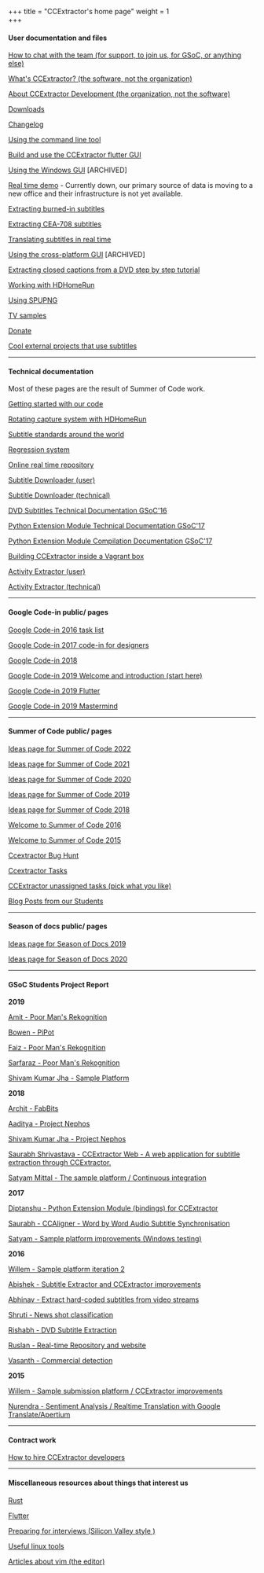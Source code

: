 +++
title = "CCExtractor's home page"
weight = 1  
+++

#### User documentation and files
[How to chat with the team (for support, to join us, for GSoC, or anything else)](/public/general/support)

[What's CCExtractor? (the software, not the organization)](/public/general/whatsccextractor)

[About CCExtractor Development (the organization, not the software)](/public/general/about_the_org)

[Downloads](/public/general/downloads)

[Changelog](https://github.com/CCExtractor/ccextractor/blob/master/docs/CHANGES.TXT)

[Using the command line tool](/public/general/command_line_usage)

[Build and use the CCExtractor flutter GUI](/public/general/flutter_gui)

[Using the Windows GUI](/public/general/win_gui_usage) \[ARCHIVED\]

[Real time demo](http://realtimedemo.ccextractor.org:8080/) - Currently down, our primary source of data is moving to a new office and their infrastructure is not yet available.

[Extracting burned-in subtitles](https://abhinavshukla95.wordpress.com/2016/08/18/google-summer-of-code-work-product-submission/)

[Extracting CEA-708 subtitles](/public/gsoc/olegkisselef_cea_708)

[Translating subtitles in real time](/public/gsoc/translating_captions)

[Using the cross-platform GUI](/public/gsoc/olegkisselef_qt_gui) \[ARCHIVED\]

[Extracting closed captions from a DVD step by step tutorial](/public/gsoc/extract_from_dvd)

[Working with HDHomeRun](/public/general/working_with_hdhomerun)

[Using SPUPNG](/public/general/using_spupng)

[TV samples](/public/general/tvsamples)

[Donate](http://sourceforge.net/donate/index.php?group_id=190832)

[Cool external projects that use subtitles](/public/general/coollinkswithsubfs)

---
#### Technical documentation

Most of these pages are the result of Summer of Code work.

[Getting started with our code](/public/general/gettingstartedwithourcode)

[Rotating capture system with HDHomeRun](/public/general/rotating_capture_system_with_hdhomerun)

[Subtitle standards around the world](/public/general/subtitle_standards_around_the_world)

[Regression system](/public/gsoc/ccextractor_regression_testing)

[Online real time repository](/public/gsoc/2016/abishek/subtitle_downloader)

[Subtitle Downloader (user)](/public/gsoc/2016/abishek/subtitle_downloader)

[Subtitle Downloader (technical)](/public/gsoc/subtitle_extractor_technical_docs)

[DVD Subtitles Technical Documentation GSoC'16](/public/gsoc/dvd_subtitles_technical_documentation_gsoc_16)

[Python Extension Module Technical Documentation GSoC'17](/public/gsoc/python_extension_module_technical_documentation_gsoc_17)

[Python Extension Module Compilation Documentation GSoC'17](/public/gsoc/python_extension_module_compilation_documentation_gsoc_17)

[Building CCExtractor inside a Vagrant box](/public/general/vagrant)

[Activity Extractor (user)](/public/codein/activity_extractor_user_docs)

[Activity Extractor (technical)](/public/codein/activity_extractor_technical_docs)

---
#### Google Code-in public/ pages

[Google Code-in 2016 task list](/public/codein/google_code-in_2016_task_list)

[Google Code-in 2017 code-in for designers](/public/codein/google_code-in_2017_code-in_for_designers)

[Google Code-in 2018](/public/codein/google_code-in_2018)

[Google Code-in 2019 Welcome and introduction (start here)](https://gci2019.ccextractor.org)

<!-- [Google Code-in 2019 Rust](/public/codein/google_code-in_2019/rust) -->

[Google Code-in 2019 Flutter](/public/codein/google_code-in_2019/flutter)

<!-- [Google Code-in 2019 FFmpeg](public/codein/google_code-in_2019/ffmpeg) -->

[Google Code-in 2019 Mastermind](/public/codein/google_code-in_2019/mastermind)

---
#### Summer of Code public/ pages

[Ideas page for Summer of Code 2022](/public/gsoc/ideas_page_for_summer_of_code_2022/)

[Ideas page for Summer of Code 2021](/public/gsoc/ideas_page_for_summer_of_code_2021/)

[Ideas page for Summer of Code 2020](/public/gsoc/ideas_page_for_summer_of_code_2020)

[Ideas page for Summer of Code 2019](/public/gsoc/ideas_page_for_summer_of_code_2019)

[Ideas page for Summer of Code 2018](/public/gsoc/ideas_page_for_summer_of_code_2018)

[Welcome to Summer of Code 2016](/public/gsoc/welcome_to_summer_of_code_2016)

[Welcome to Summer of Code 2015](/public/gsoc/welcome_to_summer_of_code_2015)

[Ccextractor Bug Hunt](/public/gsoc/ccextractor_bug_hunt)

[Ccextractor Tasks](/public/gsoc/ccextractor_tasks)

[CCExtractor unassigned tasks (pick what you like)](/public/gsoc/ccextractor_unassigned_tasks_pick_what_like)

[Blog Posts from our Students](/public/blog_posts_our_students)

---
#### Season of docs public/ pages

[Ideas page for Season of Docs 2019](/public/gsoc/ideas_page_for_season_of_docs_2019)

[Ideas page for Season of Docs 2020](/public/gsoc/ideas_page_for_season_of_docs_2020)

---
#### GSoC Students Project Report

 **2019**

[Amit - Poor Man's Rekognition](/public/gsoc/2019/pymit)

[Bowen - PiPot](/public/gsoc/2019/vertexc)

[Faiz - Poor Man's Rekognition ](/public/gsoc/2019/faizkhan)

[Sarfaraz - Poor Man's Rekognition](/public/gsoc/2019/sziraqui)

[Shivam Kumar Jha - Sample Platform](https://github.com/CCExtractor/sample-platform/pulls?utf8=%E2%9C%93&q=is%3Apr+author%3Athealphadollar)

 **2018**

[Archit - FabBits](/public/gsoc/2018/achie27)

[Aaditya - Project Nephos](/public/gsoc/2018/aaditya)

[Shivam Kumar Jha - Project Nephos](/public/gsoc/2018/thealphadollar)

[Saurabh Shrivastava - CCExtractor Web - A web application for subtitle extraction through CCExtractor.](/public/gsoc/2018/saurabh)

[Satyam Mittal - The sample platform / Continuous integration](/public/gsoc/2018/satyam)

 **2017**

[Diptanshu - Python Extension Module (bindings) for CCExtractor](/public/gsoc/2017/diptanshu)

[Saurabh - CCAligner - Word by Word Audio Subtitle Synchronisation](/public/gsoc/2017/saurabh)

[Satyam - Sample platform improvements (Windows testing)](/public/gsoc/2017/satyam)

 **2016**

[Willem - Sample platform iteration 2](/public/gsoc/2016/willem)

[Abishek - Subtitle Extractor and CCExtractor improvements](/public/gsoc/2016/abhishek/projects)

[Abhinav - Extract hard-coded subtitles from video streams](/public/gsoc/2016/abhinav)

[Shruti - News shot classification](/public/gsoc/2016/shruti)

[Rishabh - DVD Subtitle Extraction](/public/gsoc/2016/rishabh)

[Ruslan - Real-time Repository and website](/public/gsoc/2016/ruslan)

[Vasanth - Commercial detection](/public/gsoc/2016/vasanth)

 **2015**

[Willem - Sample submission platform / CCExtractor improvements](/public/gsoc/2015/willem)

[Nurendra - Sentiment Analysis / Realtime Translation with Google Translate/Apertium](/public/gsoc/2015/nurendra)

---
#### Contract work

[How to hire CCExtractor developers](/public/general/how_to_hire_us)

---
#### Miscellaneous resources about things that interest us

[Rust](/public/general/rust_resources/rust)

[Flutter](/public/general/flutter_resources/flutter)

[Preparing for interviews (Silicon Valley style )](/public/general/misc/interview_preparation)

[Useful linux tools](/public/general/misc/useful_linux_tools)

[Articles about vim (the editor)](/public/general/misc/vim)
